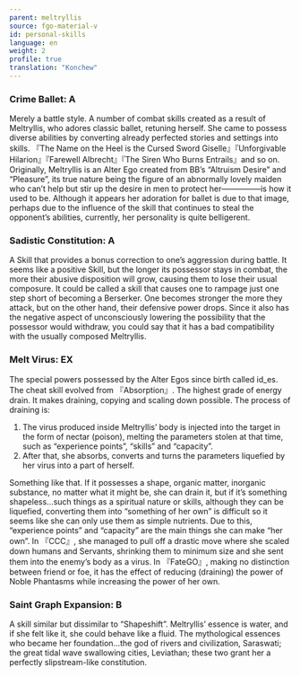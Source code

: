 ```yaml
---
parent: meltryllis
source: fgo-material-v
id: personal-skills
language: en
weight: 2
profile: true
translation: "Konchew"
---
```


### Crime Ballet: A

Merely a battle style.
A number of combat skills created as a result of Meltryllis, who adores classic ballet, retuning herself.
She came to possess diverse abilities by converting already perfected stories and settings into skills.
『The Name on the Heel is the Cursed Sword Giselle』『Unforgivable Hilarion』『Farewell Albrecht』『The Siren Who Burns Entrails』and so on.
Originally, Meltryllis is an Alter Ego created from BB’s “Altruism Desire” and “Pleasure”, its true nature being the figure of an abnormally lovely maiden who can’t help but stir up the desire in men to protect her―――――is how it used to be.
Although it appears her adoration for ballet is due to that image, perhaps due to the influence of the skill that continues to steal the opponent’s abilities, currently, her personality is quite belligerent.

### Sadistic Constitution: A

A Skill that provides a bonus correction to one’s aggression during battle.
It seems like a positive Skill, but the longer its possessor stays in combat, the more their abusive disposition will grow, causing them to lose their usual composure.
It could be called a skill that causes one to rampage just one step short of becoming a Berserker.
One becomes stronger the more they attack, but on the other hand, their defensive power drops.
Since it also has the negative aspect of unconsciously lowering the possibility that the possessor would withdraw, you could say that it has a bad compatibility with the usually composed Meltryllis.

### Melt Virus: EX

The special powers possessed by the Alter Egos since birth called id_es.
The cheat skill evolved from 『Absorption』.
The highest grade of energy drain.
It makes draining, copying and scaling down possible.
The process of draining is:

1. The virus produced inside Meltryllis’ body is injected into the target in the form of nectar (poison), melting the parameters stolen at that time, such as “experience points”, “skills” and “capacity”.
2. After that, she absorbs, converts and turns the parameters liquefied by her virus into a part of herself.

Something like that.
If it possesses a shape, organic matter, inorganic substance, no matter what it might be, she can drain it, but if it’s something shapeless…such things as a spiritual nature or skills, although they can be liquefied, converting them into “something of her own” is difficult so it seems like she can only use them as simple nutrients.
Due to this, “experience points” and “capacity” are the main things she can make “her own”.
In 『CCC』, she managed to pull off a drastic move where she scaled down humans and Servants, shrinking them to minimum size and she sent them into the enemy’s body as a virus.
In 『FateGO』, making no distinction between friend or foe, it has the effect of reducing (draining) the power of Noble Phantasms while increasing the power of her own.

### Saint Graph Expansion: B

A skill similar but dissimilar to “Shapeshift”.
Meltryllis’ essence is water, and if she felt like it, she could behave like a fluid.
The mythological essences who became her foundation…the god of rivers and civilization, Saraswati; the great tidal wave swallowing cities, Leviathan; these two grant her a perfectly slipstream-like constitution.
